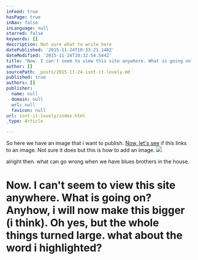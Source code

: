 ```yaml
---
inFeed: true
hasPage: true
inNav: false
inLanguage: null
starred: false
keywords: []
description: Not sure what to write here
datePublished: '2015-11-24T10:33:21.148Z'
dateModified: '2015-11-24T10:32:54.544Z'
title: "Now. I can't seem to view this site anywhere. What is going on? Anyhow, i will now make this bigger (i think). Oh yes, but the whole things turned large. what about the word i highlighted?"
author: []
sourcePath: _posts/2015-11-24-isnt-it-lovely.md
published: true
authors: []
publisher:
  name: null
  domain: null
  url: null
  favicon: null
url: isnt-it-lovely/index.html
_type: Article

---
```

So here we have an image that i want to publish. [Now, let's see][0] if this links to an image. Not sure it does but this is how to add an image. ![](https://the-grid-user-content.s3-us-west-2.amazonaws.com/48ea816a-b208-447a-b3a5-a284fdf56985.jpg)

alright then. what can go wrong when we have blues brothers in the house. 

# Now. I can't seem to view this site anywhere. What is going on? Anyhow, i will now make this bigger (i think). Oh yes, but the whole things turned large. what about the word i highlighted?

[0]: /Users/marmus/Documents/LBi/management/presentations/assets